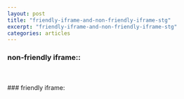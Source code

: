 ```yaml
---
layout: post
title: "friendly-iframe-and-non-friendly-iframe-stg"
excerpt: "friendly-iframe-and-non-friendly-iframe-stg"
categories: articles
---
```

### non-friendly iframe::
<br>
<div class="apester-media" data-media-id="5f759ee5fca9b93e0dae5641" height="350"></div><script async src="https://static.stg.apester.com/js/sdk/latest/apester-sdk.js"></script>
<br>
### friendly iframe:
<br>
<div class="apester-media" data-media-id="5ce409e748e1b270ecf7e6bd" height="600"></div><script async src="https://static.stg.apester.com/js/sdk/latest/apester-sdk.js"></script>
